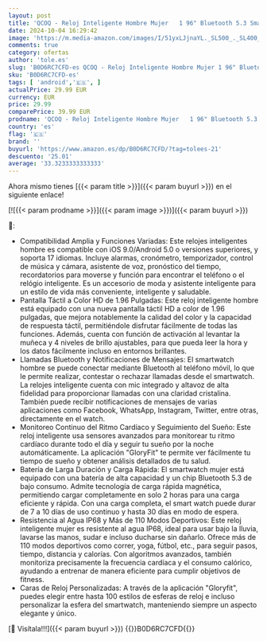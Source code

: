```yaml
---
layout: post
title: 'QCOQ - Reloj Inteligente Hombre Mujer   1 96" Bluetooth 5.3 Smartwatch con 110+ Modos Deportivos  Impermeable IP68  Smart Watch Pulsómetro  Monitor de Sueño  Podómetro  Pulsera Actividad para iOS Android '
date: 2024-10-04 16:29:42
image: 'https://m.media-amazon.com/images/I/51yxLJjnaYL._SL500_._SL400_.jpg'
comments: true
category: ofertas
author: 'tole.es'
slug: 'B0D6RC7CFD-es QCOQ - Reloj Inteligente Hombre Mujer 1 96" Bluetooth 5.3...'
sku: 'B0D6RC7CFD-es'
tags: [ 'android','🇪🇸', ]
actualPrice: 29.99 EUR
currency: EUR
price: 29.99
comparePrice: 39.99 EUR
prodname: 'QCOQ - Reloj Inteligente Hombre Mujer   1 96" Bluetooth 5.3 Smartwatch con 110+ Modos Deportivos  Impermeable IP68  Smart Watch Pulsómetro  Monitor de Sueño  Podómetro  Pulsera Actividad para iOS Android '
country: 'es'
flag: '🇪🇸'
brand: ''
buyurl: 'https://www.amazon.es/dp/B0D6RC7CFD/?tag=tolees-21'
descuento: '25.01'
average: '33.3233333333333'
---
```


Ahora mismo tienes [{{< param title >}}]({{< param buyurl >}}) en el siguiente enlace!

[![{{< param prodname >}}]({{< param image >}})]({{< param buyurl >}})

🔎:

- Compatibilidad Amplia y Funciones Variadas: Este relojes inteligentes hombre es compatible con iOS 9.0/Android 5.0 o versiones superiores, y soporta 17 idiomas. Incluye alarmas, cronómetro, temporizador, control de música y cámara, asistente de voz, pronóstico del tiempo, recordatorios para moverse y función para encontrar el teléfono o el relógio inteligente. Es un accesorio de moda y asistente inteligente para un estilo de vida más conveniente, inteligente y saludable.
- Pantalla Táctil a Color HD de 1.96 Pulgadas: Este reloj inteligente hombre está equipado con una nueva pantalla táctil HD a color de 1.96 pulgadas, que mejora notablemente la calidad del color y la capacidad de respuesta táctil, permitiéndole disfrutar fácilmente de todas las funciones. Además, cuenta con función de activación al levantar la muñeca y 4 niveles de brillo ajustables, para que pueda leer la hora y los datos fácilmente incluso en entornos brillantes.
- Llamadas Bluetooth y Notificaciones de Mensajes: El smartwatch hombre se puede conectar mediante Bluetooth al teléfono móvil, lo que le permite realizar, contestar o rechazar llamadas desde el smartwatch. La relojes inteligente cuenta con mic integrado y altavoz de alta fidelidad para proporcionar llamadas con una claridad cristalina. También puede recibir notificaciones de mensajes de varias aplicaciones como Facebook, WhatsApp, Instagram, Twitter, entre otras, directamente en el watch.
- Monitoreo Continuo del Ritmo Cardíaco y Seguimiento del Sueño: Este reloj inteligente usa sensores avanzados para monitorear tu ritmo cardíaco durante todo el día y seguir tu sueño por la noche automáticamente. La aplicación "GloryFit" te permite ver fácilmente tu tiempo de sueño y obtener análisis detallados de tu salud.
- Batería de Larga Duración y Carga Rápida: El smartwatch mujer está equipado con una batería de alta capacidad y un chip Bluetooth 5.3 de bajo consumo. Admite tecnología de carga rápida magnética, permitiendo cargar completamente en solo 2 horas para una carga eficiente y rápida. Con una carga completa, el smart watch puede durar de 7 a 10 días de uso continuo y hasta 30 días en modo de espera.
- Resistencia al Agua IP68 y Más de 110 Modos Deportivos: Este reloj inteligente mujer es resistente al agua IP68, ideal para usar bajo la lluvia, lavarse las manos, sudar e incluso ducharse sin dañarlo. Ofrece más de 110 modos deportivos como correr, yoga, fútbol, etc., para seguir pasos, tiempo, distancia y calorías. Con algoritmos avanzados, también monitoriza precisamente la frecuencia cardíaca y el consumo calórico, ayudando a entrenar de manera eficiente para cumplir objetivos de fitness.
- Caras de Reloj Personalizadas: A través de la aplicación "Gloryfit", puedes elegir entre hasta 100 estilos de esferas de reloj e incluso personalizar la esfera del smartwatch, manteniendo siempre un aspecto elegante y único.

[🛒 Visítala!!!]({{< param buyurl >}})
{{<world>}}B0D6RC7CFD{{</world>}}
